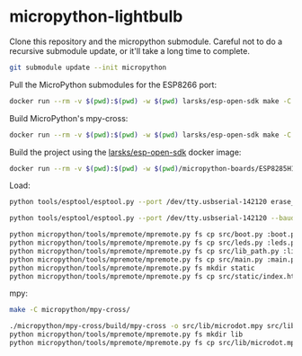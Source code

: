 # micropython-lightbulb

Clone this repository and the micropython submodule.
Careful not to do a recursive submodule update, or it'll take a long time to complete.

```bash
git submodule update --init micropython
```

Pull the MicroPython submodules for the ESP8266 port:
```bash
docker run --rm -v $(pwd):$(pwd) -w $(pwd) larsks/esp-open-sdk make -C micropython/ports/esp8266 submodules
```

Build MicroPython's mpy-cross:
```bash
docker run --rm -v $(pwd):$(pwd) -w $(pwd) larsks/esp-open-sdk make -C micropython/mpy-cross
```

Build the project using the [larsks/esp-open-sdk](https://hub.docker.com/r/larsks/esp-open-sdk)
docker image:

```bash
docker run --rm -v $(pwd):$(pwd) -w $(pwd)/micropython-boards/ESP8285H16 larsks/esp-open-sdk make
```

Load:

```bash
python tools/esptool/esptool.py --port /dev/tty.usbserial-142120 erase_flash
```

```bash
python tools/esptool/esptool.py --port /dev/tty.usbserial-142120 --baud 1000000 write_flash --verify --flash_size=2MB -fm dio 0 micropython-boards/ESP8285H16/build/firmware-combined.bin
```

```bash
python micropython/tools/mpremote/mpremote.py fs cp src/boot.py :boot.py
python micropython/tools/mpremote/mpremote.py fs cp src/leds.py :leds.py
python micropython/tools/mpremote/mpremote.py fs cp src/lib_path.py :lib_path.py
python micropython/tools/mpremote/mpremote.py fs cp src/main.py :main.py
python micropython/tools/mpremote/mpremote.py fs mkdir static
python micropython/tools/mpremote/mpremote.py fs cp src/static/index.html :static/index.html
```

mpy:

```bash
make -C micropython/mpy-cross/
```

```bash
./micropython/mpy-cross/build/mpy-cross -o src/lib/microdot.mpy src/lib/microdot.py
python micropython/tools/mpremote/mpremote.py fs mkdir lib
python micropython/tools/mpremote/mpremote.py fs cp src/lib/microdot.mpy :lib/microdot.mpy
```

